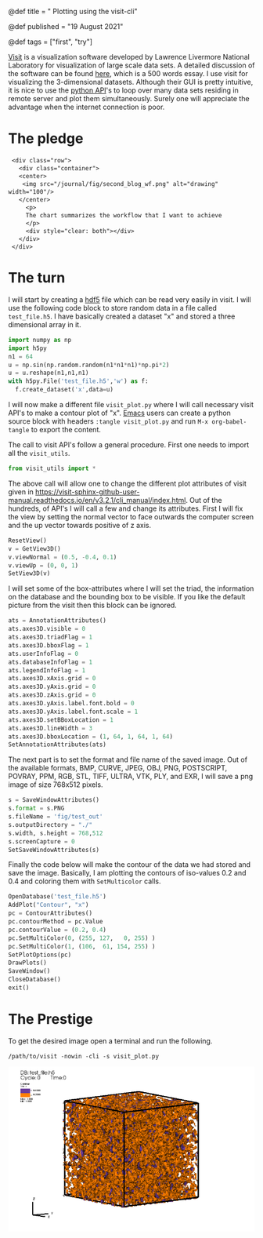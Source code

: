 @def title = " Plotting using the visit-cli"

@def published = "19 August 2021"

@def tags = ["first", "try"]

[Visit](https://wci.llnl.gov/simulation/computer-codes/visit) is a visualization software developed by Lawrence Livermore National Laboratory for visualization of large scale data sets. A detailed discussion of the software can be found [here](https://www.visitusers.org/index.php?title=500words), which is a 500 words essay. I use visit for visualizing the 3-dimensional datasets. Although their GUI is pretty intuitive, it is nice to use the [python API](https://visit-sphinx-github-user-manual.readthedocs.io/en/v3.2.1/cli_manual/index.html)'s to loop over many data sets residing in remote server and plot them simultaneously. Surely one will appreciate the advantage when the internet connection is poor.


# The pledge
  ~~~
   <div class="row">
     <div class="container">
     <center>
      <img src="/journal/fig/second_blog_wf.png" alt="drawing" width="100"/>
     </center>
       <p>
       The chart summarizes the workflow that I want to achieve
       </p>
       <div style="clear: both"></div>      
     </div>
   </div>
   ~~~



# The turn

I will start by creating a [hdf5](https://hdf5group.org) file which can be read very easily in visit. I will use the following code block to store random data in a file called `test_file.h5`. I have basically created a dataset "x" and stored a three dimensional array in it.

```python
import numpy as np
import h5py 
n1 = 64
u = np.sin(np.random.random(n1*n1*n1)*np.pi*2)
u = u.reshape(n1,n1,n1)
with h5py.File('test_file.h5','w') as f:
  f.create_dataset('x',data=u)
```

I will now make a different file `visit_plot.py` where I will call necessary visit API's to make a contour plot of "x". [Emacs](https://www.gnu.org/software/emacs/) users can create a python source block with headers `:tangle visit_plot.py` and run `M-x org-babel-tangle` to export the content.

The call to visit API's follow a general procedure. First one needs to import all the `visit_utils`.

```python
from visit_utils import *
```

The above call will allow one to change the different plot attributes of visit given in <https://visit-sphinx-github-user-manual.readthedocs.io/en/v3.2.1/cli_manual/index.html>. Out of the hundreds, of API's I will call a few and change its attributes.  First I will fix the view by setting the normal vector to face outwards the computer screen and the up vector towards positive of z axis.

```python
ResetView()
v = GetView3D()
v.viewNormal = (0.5, -0.4, 0.1)
v.viewUp = (0, 0, 1)
SetView3D(v)
```

I will set some of the box-attributes where I will set the triad, the information on the database and the bounding box to be visible. If you like the default picture from the visit then this block can be ignored.

```python
ats = AnnotationAttributes()
ats.axes3D.visible = 0
ats.axes3D.triadFlag = 1
ats.axes3D.bboxFlag = 1
ats.userInfoFlag = 0
ats.databaseInfoFlag = 1
ats.legendInfoFlag = 1
ats.axes3D.xAxis.grid = 0
ats.axes3D.yAxis.grid = 0
ats.axes3D.zAxis.grid = 0
ats.axes3D.yAxis.label.font.bold = 0
ats.axes3D.yAxis.label.font.scale = 1
ats.axes3D.setBBoxLocation = 1
ats.axes3D.lineWidth = 3
ats.axes3D.bboxLocation = (1, 64, 1, 64, 1, 64) 
SetAnnotationAttributes(ats)
```

The next part is to set the format and file name of the saved image. Out of the available formats, BMP, CURVE, JPEG, OBJ, PNG, POSTSCRIPT, POVRAY, PPM, RGB, STL, TIFF, ULTRA, VTK, PLY, and EXR, I will save a png image of size 768x512 pixels.

```python
s = SaveWindowAttributes()
s.format = s.PNG
s.fileName = 'fig/test_out' 
s.outputDirectory = "./"
s.width, s.height = 768,512
s.screenCapture = 0
SetSaveWindowAttributes(s)
```

Finally the code below will make the contour of the data we had stored and save the image. Basically, I am plotting the contours of iso-values 0.2 and 0.4 and coloring them with `SetMulticolor` calls.

```python
OpenDatabase('test_file.h5')
AddPlot("Contour", "x")
pc = ContourAttributes()
pc.contourMethod = pc.Value
pc.contourValue = (0.2, 0.4)
pc.SetMultiColor(0, (255, 127,   0, 255) )
pc.SetMultiColor(1, (106,  61, 154, 255) )
SetPlotOptions(pc)
DrawPlots() 
SaveWindow()
CloseDatabase()
exit()
```


# The Prestige

To get the desired image open a terminal and run the following.

```shell
/path/to/visit -nowin -cli -s visit_plot.py
```

![img](/journal/fig/test_out.png)
